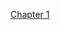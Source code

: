 [Chapter 1](https://docs.google.com/document/d/1oKAXeS9tT-1_asJZFBs3ySDZciwZf8xBxSBGcgcrDVY/edit?tab=t.0)
